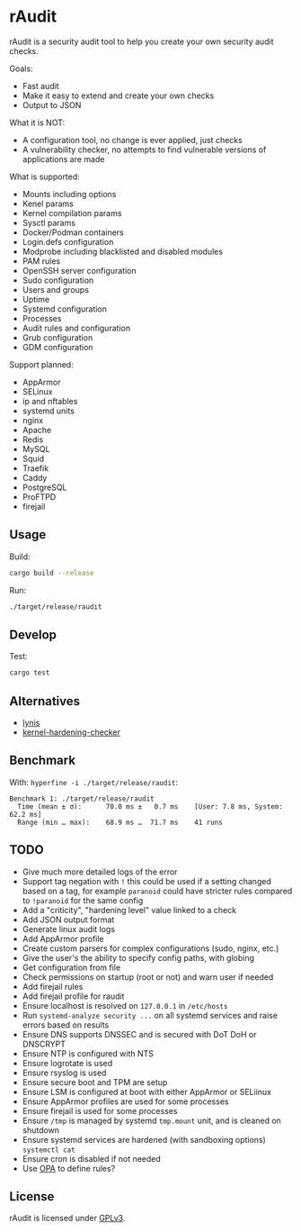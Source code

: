 # rAudit

rAudit is a security audit tool to help you create your own security audit checks.

Goals:

- Fast audit
- Make it easy to extend and create your own checks
- Output to JSON

What it is NOT:

- A configuration tool, no change is ever applied, just checks
- A vulnerability checker, no attempts to find vulnerable versions of applications are made

What is supported:

- Mounts including options
- Kenel params
- Kernel compilation params
- Sysctl params
- Docker/Podman containers
- Login.defs configuration
- Modprobe including blacklisted and disabled modules
- PAM rules
- OpenSSH server configuration
- Sudo configuration
- Users and groups
- Uptime
- Systemd configuration
- Processes
- Audit rules and configuration
- Grub configuration
- GDM configuration

Support planned:

- AppArmor
- SELinux
- ip and nftables
- systemd units
- nginx
- Apache
- Redis
- MySQL
- Squid
- Traefik
- Caddy
- PostgreSQL
- ProFTPD
- firejail

## Usage

Build:

```bash
cargo build --release
```

Run:

```bash
./target/release/raudit
```

## Develop

Test:

```bash
cargo test
```

## Alternatives

- [lynis](https://github.com/CISOfy/lynis)
- [kernel-hardening-checker](https://github.com/a13xp0p0v/kernel-hardening-checker)

## Benchmark

With: `hyperfine -i ./target/release/raudit`:

```
Benchmark 1: ./target/release/raudit
  Time (mean ± σ):      70.0 ms ±   0.7 ms    [User: 7.8 ms, System: 62.2 ms]
  Range (min … max):    68.9 ms …  71.7 ms    41 runs
```

## TODO

- Give much more detailed logs of the error
- Support tag negation with `!` this could be used if a setting changed based on a tag, for example `paranoid` could have stricter rules compared to `!paranoid` for the same config
- Add a "criticity", "hardening level" value linked to a check
- Add JSON output format
- Generate linux audit logs
- Add AppArmor profile
- Create custom parsers for complex configurations (sudo, nginx, etc.)
- Give the user's the ability to specify config paths, with globing
- Get configuration from file
- Check permissions on startup (root or not) and warn user if needed
- Add firejail rules
- Add firejail profile for raudit
- Ensure localhost is resolved on `127.0.0.1` in `/etc/hosts`
- Run `systemd-analyze security ...` on all systemd services and raise errors based on results
- Ensure DNS supports DNSSEC and is secured with DoT DoH or DNSCRYPT
- Ensure NTP is configured with NTS
- Ensure logrotate is used
- Ensure rsyslog is used
- Ensure secure boot and TPM are setup
- Ensure LSM is configured at boot with either AppArmor or SELiinux
- Ensure AppArmor profiles are used for some processes
- Ensure firejail is used for some processes
- Ensure `/tmp` is managed by systemd `tmp.mount` unit, and is cleaned on shutdown
- Ensure systemd services are hardened (with sandboxing options) `systemctl cat`
- Ensure cron is disabled if not needed
- Use [OPA](https://www.openpolicyagent.org/) to define rules?

## License

rAudit is licensed under [GPLv3](./LICENSE).
